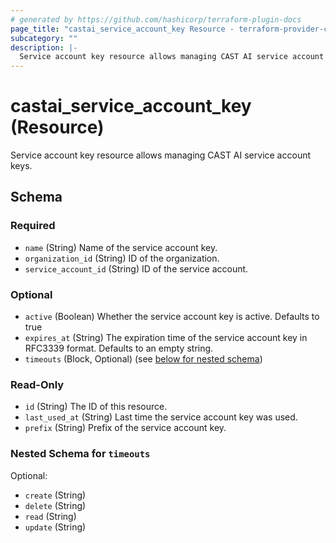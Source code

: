 ```yaml
---
# generated by https://github.com/hashicorp/terraform-plugin-docs
page_title: "castai_service_account_key Resource - terraform-provider-castai"
subcategory: ""
description: |-
  Service account key resource allows managing CAST AI service account keys.
---
```


# castai_service_account_key (Resource)

Service account key resource allows managing CAST AI service account keys.



<!-- schema generated by tfplugindocs -->
## Schema

### Required

- `name` (String) Name of the service account key.
- `organization_id` (String) ID of the organization.
- `service_account_id` (String) ID of the service account.

### Optional

- `active` (Boolean) Whether the service account key is active. Defaults to true
- `expires_at` (String) The expiration time of the service account key in RFC3339 format. Defaults to an empty string.
- `timeouts` (Block, Optional) (see [below for nested schema](#nestedblock--timeouts))

### Read-Only

- `id` (String) The ID of this resource.
- `last_used_at` (String) Last time the service account key was used.
- `prefix` (String) Prefix of the service account key.

<a id="nestedblock--timeouts"></a>
### Nested Schema for `timeouts`

Optional:

- `create` (String)
- `delete` (String)
- `read` (String)
- `update` (String)


